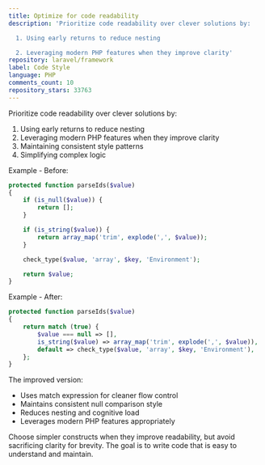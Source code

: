 ```yaml
---
title: Optimize for code readability
description: 'Prioritize code readability over clever solutions by:

  1. Using early returns to reduce nesting

  2. Leveraging modern PHP features when they improve clarity'
repository: laravel/framework
label: Code Style
language: PHP
comments_count: 10
repository_stars: 33763
---
```


Prioritize code readability over clever solutions by:
1. Using early returns to reduce nesting
2. Leveraging modern PHP features when they improve clarity
3. Maintaining consistent style patterns
4. Simplifying complex logic

Example - Before:
```php
protected function parseIds($value)
{
    if (is_null($value)) {
        return [];
    }

    if (is_string($value)) {
        return array_map('trim', explode(',', $value));
    }

    check_type($value, 'array', $key, 'Environment');

    return $value;
}
```

Example - After:
```php
protected function parseIds($value)
{
    return match (true) {
        $value === null => [],
        is_string($value) => array_map('trim', explode(',', $value)),
        default => check_type($value, 'array', $key, 'Environment'),
    };
}
```

The improved version:
- Uses match expression for cleaner flow control
- Maintains consistent null comparison style
- Reduces nesting and cognitive load
- Leverages modern PHP features appropriately

Choose simpler constructs when they improve readability, but avoid sacrificing clarity for brevity. The goal is to write code that is easy to understand and maintain.
